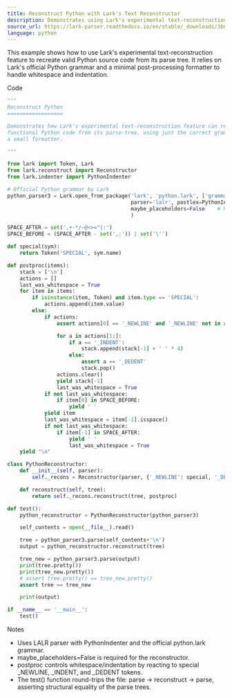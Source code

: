 ```yaml
---
title: Reconstruct Python with Lark's Text Reconstructor
description: Demonstrates using Lark's experimental text-reconstruction feature to recreate functional Python code from a parse tree using the official Python grammar and a small formatter.
source_url: https://lark-parser.readthedocs.io/en/stable/_downloads/3b0766c1f76ff2904339853615cf4943/reconstruct_python.py
language: python
---
```


This example shows how to use Lark's experimental text-reconstruction feature to recreate valid Python source code from its parse tree. It relies on Lark's official Python grammar and a minimal post-processing formatter to handle whitespace and indentation.

Code

```python
"""
Reconstruct Python
==================

Demonstrates how Lark's experimental text-reconstruction feature can recreate
functional Python code from its parse-tree, using just the correct grammar and
a small formatter.

"""

from lark import Token, Lark
from lark.reconstruct import Reconstructor
from lark.indenter import PythonIndenter

# Official Python grammar by Lark
python_parser3 = Lark.open_from_package('lark', 'python.lark', ['grammars'],
                                        parser='lalr', postlex=PythonIndenter(), start='file_input',
                                        maybe_placeholders=False    # Necessary for reconstructor
                                        )

SPACE_AFTER = set(',+-*/~@<>="|:')
SPACE_BEFORE = (SPACE_AFTER - set(',:')) | set('\'')

def special(sym):
    return Token('SPECIAL', sym.name)

def postproc(items):
    stack = ['\n']
    actions = []
    last_was_whitespace = True
    for item in items:
        if isinstance(item, Token) and item.type == 'SPECIAL':
            actions.append(item.value)
        else:
            if actions:
                assert actions[0] == '_NEWLINE' and '_NEWLINE' not in actions[1:], actions

                for a in actions[1:]:
                    if a == '_INDENT':
                        stack.append(stack[-1] + ' ' * 4)
                    else:
                        assert a == '_DEDENT'
                        stack.pop()
                actions.clear()
                yield stack[-1]
                last_was_whitespace = True
            if not last_was_whitespace:
                if item[0] in SPACE_BEFORE:
                    yield ' '
            yield item
            last_was_whitespace = item[-1].isspace()
            if not last_was_whitespace:
                if item[-1] in SPACE_AFTER:
                    yield ' '
                    last_was_whitespace = True
    yield "\n"

class PythonReconstructor:
    def __init__(self, parser):
        self._recons = Reconstructor(parser, {'_NEWLINE': special, '_DEDENT': special, '_INDENT': special})

    def reconstruct(self, tree):
        return self._recons.reconstruct(tree, postproc)

def test():
    python_reconstructor = PythonReconstructor(python_parser3)

    self_contents = open(__file__).read()

    tree = python_parser3.parse(self_contents+'\n')
    output = python_reconstructor.reconstruct(tree)

    tree_new = python_parser3.parse(output)
    print(tree.pretty())
    print(tree_new.pretty())
    # assert tree.pretty() == tree_new.pretty()
    assert tree == tree_new

    print(output)

if __name__ == '__main__':
    test()
```

Notes

- Uses LALR parser with PythonIndenter and the official python.lark grammar.
- maybe_placeholders=False is required for the reconstructor.
- postproc controls whitespace/indentation by reacting to special _NEWLINE, _INDENT, and _DEDENT tokens.
- The test() function round-trips the file: parse -> reconstruct -> parse, asserting structural equality of the parse trees.
